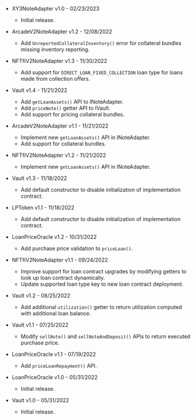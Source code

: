 * XY3NoteAdapter v1.0 - 02/23/2023
    * Initial release.

* ArcadeV2NoteAdapter v1.2 - 12/08/2022
    * Add `UnreportedCollateralInventory()` error for collateral bundles missing
      inventory reporting.

* NFTfiV2NoteAdapter v1.3 - 11/30/2022
    * Add support for `DIRECT_LOAN_FIXED_COLLECTION` loan type for loans made
      from collection offers.

* Vault v1.4 - 11/21/2022
    * Add `getLoanAssets()` API to INoteAdapter.
    * Add `priceNote()` getter API to IVault.
    * Add support for pricing collateral bundles.
* ArcadeV2NoteAdapter v1.1 - 11/21/2022
    * Implement new `getLoanAssets()` API in INoteAdapter.
    * Add support for collateral bundles.
* NFTfiV2NoteAdapter v1.2 - 11/21/2022
    * Implement new `getLoanAssets()` API in INoteAdapter.

* Vault v1.3 - 11/18/2022
    * Add default constructor to disable initialization of implementation
      contract.
* LPToken v1.1 - 11/18/2022
    * Add default constructor to disable initialization of implementation
      contract.

* LoanPriceOracle v1.2 - 10/31/2022
    * Add purchase price validation to `priceLoan()`.

* NFTfiV2NoteAdapter v1.1 - 09/24/2022
    * Improve support for loan contract upgrades by modifying getters to look
      up loan contract dynamically.
    * Update supported loan type key to new loan contract deployment.

* Vault v1.2 - 08/25/2022
    * Add additional `utilization()` getter to return utilization computed with
      additional loan balance.

* Vault v1.1 - 07/25/2022
    * Modify `sellNote()` and `sellNoteAndDeposit()` APIs to return executed
      purchase price.

* LoanPriceOracle v1.1 - 07/19/2022
    * Add `priceLoanRepayment()` API.

* LoanPriceOracle v1.0 - 05/31/2022
    * Initial release.
* Vault v1.0 - 05/31/2022
    * Initial release.
